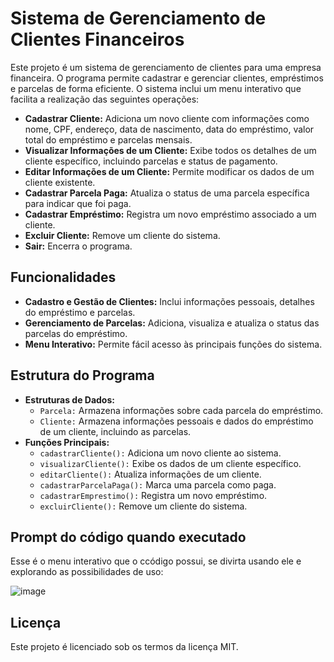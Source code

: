 <h1>Sistema de Gerenciamento de Clientes Financeiros</h1>

<p>Este projeto é um sistema de gerenciamento de clientes para uma empresa financeira. O programa permite cadastrar e gerenciar clientes, empréstimos e parcelas de forma eficiente. O sistema inclui um menu interativo que facilita a realização das seguintes operações:</p>

<ul>
    <li><strong>Cadastrar Cliente:</strong> Adiciona um novo cliente com informações como nome, CPF, endereço, data de nascimento, data do empréstimo, valor total do empréstimo e parcelas mensais.</li>
    <li><strong>Visualizar Informações de um Cliente:</strong> Exibe todos os detalhes de um cliente específico, incluindo parcelas e status de pagamento.</li>
    <li><strong>Editar Informações de um Cliente:</strong> Permite modificar os dados de um cliente existente.</li>
    <li><strong>Cadastrar Parcela Paga:</strong> Atualiza o status de uma parcela específica para indicar que foi paga.</li>
    <li><strong>Cadastrar Empréstimo:</strong> Registra um novo empréstimo associado a um cliente.</li>
    <li><strong>Excluir Cliente:</strong> Remove um cliente do sistema.</li>
    <li><strong>Sair:</strong> Encerra o programa.</li>
</ul>

<h2>Funcionalidades</h2>
<ul>
    <li><strong>Cadastro e Gestão de Clientes:</strong> Inclui informações pessoais, detalhes do empréstimo e parcelas.</li>
    <li><strong>Gerenciamento de Parcelas:</strong> Adiciona, visualiza e atualiza o status das parcelas do empréstimo.</li>
    <li><strong>Menu Interativo:</strong> Permite fácil acesso às principais funções do sistema.</li>
</ul>

<h2>Estrutura do Programa</h2>
<ul>
    <li><strong>Estruturas de Dados:</strong>
        <ul>
            <li><code>Parcela:</code> Armazena informações sobre cada parcela do empréstimo.</li>
            <li><code>Cliente:</code> Armazena informações pessoais e dados do empréstimo de um cliente, incluindo as parcelas.</li>
        </ul>
    </li>
    <li><strong>Funções Principais:</strong>
        <ul>
            <li><code>cadastrarCliente():</code> Adiciona um novo cliente ao sistema.</li>
            <li><code>visualizarCliente():</code> Exibe os dados de um cliente específico.</li>
            <li><code>editarCliente():</code> Atualiza informações de um cliente.</li>
            <li><code>cadastrarParcelaPaga():</code> Marca uma parcela como paga.</li>
            <li><code>cadastrarEmprestimo():</code> Registra um novo empréstimo.</li>
            <li><code>excluirCliente():</code> Remove um cliente do sistema.</li>
        </ul>
    </li>
</ul>

<h2>Prompt do código quando executado</h2>
<p>Esse é o menu interativo que o ccódigo possui, se divirta usando ele e explorando as possibilidades de uso:</p>

![image](https://github.com/user-attachments/assets/9dc343b3-f866-498f-80d6-7c162aba3267)

<h2>Licença</h2>
<p>Este projeto é licenciado sob os termos da licença MIT.</p>
